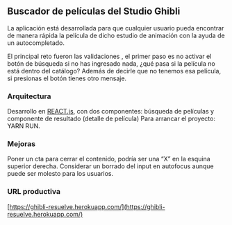 ## Buscador de películas del Studio Ghibli 

La aplicación está desarrollada para que cualquier usuario pueda encontrar de manera rápida la película de dicho estudio de animación con la ayuda de un autocompletado.

El principal reto fueron las validaciones , el primer paso es no activar el botón de búsqueda si no has ingresado nada, ¿qué pasa si la película no está dentro del catálogo? Además de decirle que no tenemos esa película, si presionas el botón tienes otro mensaje.

### Arquitectura

Desarrollo en [REACT.js](https://github.com/facebook/create-react-app), con dos componentes: búsqueda de películas y componente de resultado (detalle de película)
Para arrancar el proyecto: YARN RUN.

### Mejoras

Poner un cta para cerrar el contenido, podría ser una “X” en la esquina superior derecha. Considerar un borrado del input en autofocus aunque puede ser molesto para los usuarios.

### URL productiva

[https://ghibli-resuelve.herokuapp.com/](https://ghibli-resuelve.herokuapp.com/)
